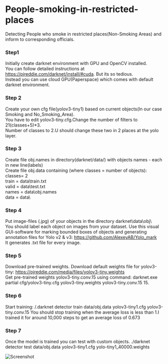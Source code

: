 # People-smoking-in-restricted-places
Detecting People who smoke in restricted places(Non-Smoking Areas) and inform to corresponding officials.
### Step1 ###
Initially create darknet environment with GPU and OpenCV installed.\
You can follow detailed instructions at https://pjreddie.com/darknet/install/#cuda. But its so tedious.\
Instead you can use cloud GPU(Paperspace) which comes with default darknet environment.
### Step 2 ###
Create your own cfg file(yolov3-tiny1) based on current objects(In our case Smoking and No_Smoking_Area).\
You have to edit yolov3-tiny.cfg.Change the number of filters to 21(classes+5)*3.\
Number of classes to 2.U should change these two in 2 places at the yolo layer.
### Step 3 ###
Create file obj.names in directory(darknet/data/)  with objects names - each in new line(labels)\
Create file obj.data  containing (where classes = number of objects):\
classes= 2 \
train  = data\train.txt \
valid  = data\test.txt \
names = data\obj.names \
data = data\ 
### Step 4 ###
Put image-files (.jpg) of your objects in the directory darknet\data\obj\ \
You should label each object on images from your dataset. Use this visual GUI-software for marking bounded boxes of objects and generating annotation files for Yolo v2 & v3: https://github.com/AlexeyAB/Yolo_mark \
It generates .txt file for every image.
### Step 5 ###
Download pre-trained weights.
Download default weights file for yolov3-tiny: https://pjreddie.com/media/files/yolov3-tiny.weights \
Get pre-trained weights yolov3-tiny.conv.15 using command: darknet.exe partial cfg/yolov3-tiny.cfg yolov3-tiny.weights yolov3-tiny.conv.15 15.
### Step 6 ###
Start training: /.darknet detector train data/obj.data yolov3-tiny1.cfg yolov3-tiny.conv.15
You should stop training when the average loss is less than 1.I trained it for around 10,000 steps to get an average loss of 0.673
### Step 7 ###
Once the model is trained you can test with custom objects.
./darknet detector test data/obj.data yolov3-tiny1.cfg yolo-tiny1_40000.weights

![Screenshot](https://ibb.co/jh2Tjh4)
